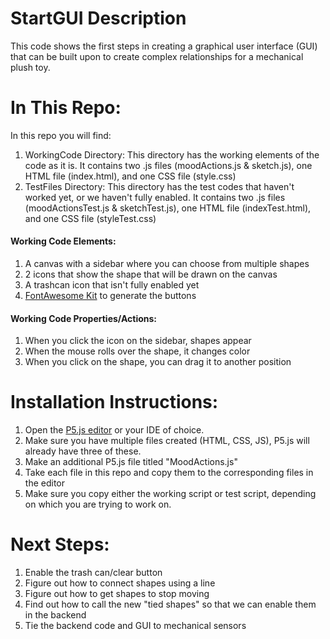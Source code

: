 # StartGUI Description
This code shows the first steps in creating a graphical user interface (GUI) that can be built upon to create complex relationships for a mechanical plush toy.

# In This Repo:
In this repo you will find:
1. WorkingCode Directory: This directory has the working elements of the code as it is. It contains two .js files (moodActions.js & sketch.js), one HTML file (index.html), and one CSS file (style.css)
2. TestFiles Directory: This directory has the test codes that haven't worked yet, or we haven't fully enabled. It contains two .js files (moodActionsTest.js & sketchTest.js), one HTML file (indexTest.html), and one CSS file (styleTest.css)

#### Working Code Elements:
1. A canvas with a sidebar where you can choose from multiple shapes
2. 2 icons that show the shape that will be drawn on the canvas
3. A trashcan icon that isn't fully enabled yet
4. [FontAwesome Kit](https://kit.fontawesome.com/306bdfed4d) to generate the buttons

#### Working Code Properties/Actions:
1. When you click the icon on the sidebar, shapes appear
2. When the mouse rolls over the shape, it changes color
3. When you click on the shape, you can drag it to another position

# Installation Instructions:
1. Open the [P5.js editor](https://editor.p5js.org/) or your IDE of choice.
2. Make sure you have multiple files created (HTML, CSS, JS), P5.js will already have three of these.
3. Make an additional P5.js file titled "MoodActions.js"
4. Take each file in this repo and copy them to the corresponding files in the editor
5. Make sure you copy either the working script or test script, depending on which you are trying to work on.

# Next Steps:
1. Enable the trash can/clear button
2. Figure out how to connect shapes using a line
3. Figure out how to get shapes to stop moving
4. Find out how to call the new "tied shapes" so that we can enable them in the backend
5. Tie the backend code and GUI to mechanical sensors
